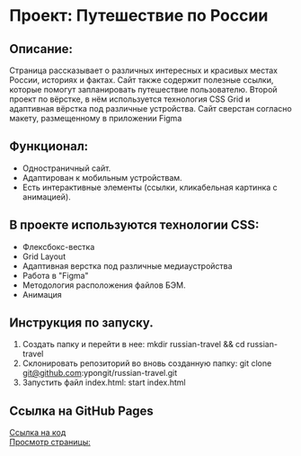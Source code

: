 # Проект: Путешествие по России
## Описание:
Страница рассказывает о различных интересных и красивых местах России, историях и фактах. Сайт также содержит полезные ссылки, которые помогут запланировать путешествие пользователю. Второй проект по вёрстке, в нём используется технология CSS Grid и адаптивная вёрстка под различные устройства. Сайт сверстан согласно макету, размещенному в приложении Figma
## Функционал:
* Одностраничный сайт.
* Адаптирован к мобильным устройствам.
* Есть интерактивные элементы (ссылки, кликабельная картинка с анимацией).
## В проекте используются технологии CSS:
* Флексбокс-вестка
* Grid Layout
* Адаптивная верстка под различные медиаустройства
* Работа в "Figma"
* Методология расположения файлов БЭМ.
* Анимация
## Инструкция по запуску.
1. Создать папку и перейти в нее:
 mkdir russian-travel && cd russian-travel
2. Склонировать репозиторий во вновь созданную папку:
git clone git@github.com:ypongit/russian-travel.git
3. Запустить файл index.html:
start index.html
## Ссылка на GitHub Pages
[Ссылка на код](https://github.com/ypongit/russian-travel)  
[Просмотр страницы:](https://ypongit.github.io/russian-travel/)